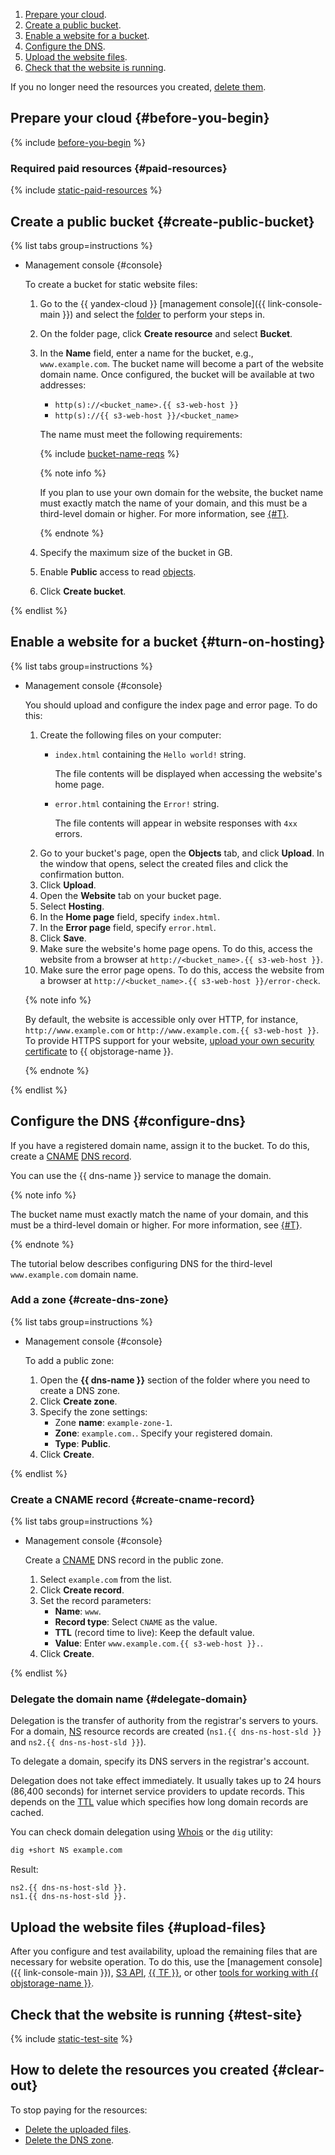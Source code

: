 1. [Prepare your cloud](#before-you-begin).
1. [Create a public bucket](#create-public-bucket).
1. [Enable a website for a bucket](#turn-on-hosting).
1. [Configure the DNS](#configure-dns).
1. [Upload the website files](#upload-files).
1. [Check that the website is running](#test-site).

If you no longer need the resources you created, [delete them](#clear-out).

## Prepare your cloud {#before-you-begin}

{% include [before-you-begin](../_tutorials_includes/before-you-begin.md) %}

### Required paid resources {#paid-resources}

{% include [static-paid-resources](../_tutorials_includes/static-paid-resources.md) %}

## Create a public bucket {#create-public-bucket}

{% list tabs group=instructions %}

- Management console {#console}

   To create a bucket for static website files:
   1. Go to the {{ yandex-cloud }} [management console]({{ link-console-main }}) and select the [folder](../../resource-manager/concepts/resources-hierarchy.md#folder) to perform your steps in.
   1. On the folder page, click **Create resource** and select **Bucket**.
   1. In the **Name** field, enter a name for the bucket, e.g., `www.example.com`. The bucket name will become a part of the website domain name. Once configured, the bucket will be available at two addresses:
      * `http(s)://<bucket_name>.{{ s3-web-host }}`
      * `http(s)://{{ s3-web-host }}/<bucket_name>`

      The name must meet the following requirements:

      {% include [bucket-name-reqs](../../_includes/bucket-name-reqs.md) %}

      {% note info %}

      If you plan to use your own domain for the website, the bucket name must exactly match the name of your domain, and this must be a third-level domain or higher. For more information, see [{#T}](../../storage/operations/hosting/own-domain.md).

      {% endnote %}

   1. Specify the maximum size of the bucket in GB.
   1. Enable **Public** access to read [objects](../../storage/concepts/object.md).
   1. Click **Create bucket**.

{% endlist %}

## Enable a website for a bucket {#turn-on-hosting}

{% list tabs group=instructions %}

- Management console {#console}

   You should upload and configure the index page and error page. To do this:
   1. Create the following files on your computer:
      * `index.html` containing the `Hello world!` string.

         The file contents will be displayed when accessing the website's home page.
      * `error.html` containing the `Error!` string.

         The file contents will appear in website responses with `4xx` errors.
   1. Go to your bucket's page, open the **Objects** tab, and click **Upload**. In the window that opens, select the created files and click the confirmation button.
   1. Click **Upload**.
   1. Open the **Website** tab on your bucket page.
   1. Select **Hosting**.
   1. In the **Home page** field, specify `index.html`.
   1. In the **Error page** field, specify `error.html`.
   1. Click **Save**.
   1. Make sure the website's home page opens. To do this, access the website from a browser at `http://<bucket_name>.{{ s3-web-host }}`.
   1. Make sure the error page opens. To do this, access the website from a browser at `http://<bucket_name>.{{ s3-web-host }}/error-check`.

   {% note info %}

   By default, the website is accessible only over HTTP, for instance, `http://www.example.com` or `http://www.example.com.{{ s3-web-host }}`. To provide HTTPS support for your website, [upload your own security certificate](../../storage/operations/hosting/certificate.md) to {{ objstorage-name }}.

   {% endnote %}

{% endlist %}

## Configure the DNS {#configure-dns}

If you have a registered domain name, assign it to the bucket. To do this, create a [CNAME](../../dns/concepts/resource-record.md) [DNS record](../../dns/concepts/resource-record.md#cname).

You can use the {{ dns-name }} service to manage the domain.

{% note info %}

The bucket name must exactly match the name of your domain, and this must be a third-level domain or higher. For more information, see [{#T}](../../storage/operations/hosting/own-domain.md).

{% endnote %}

The tutorial below describes configuring DNS for the third-level `www.example.com` domain name.

### Add a zone {#create-dns-zone}

{% list tabs group=instructions %}

- Management console {#console}

   To add a public zone:
   1. Open the **{{ dns-name }}** section of the folder where you need to create a DNS zone.
   1. Click **Create zone**.
   1. Specify the zone settings:
      * Zone **name**: `example-zone-1`.
      * **Zone**: `example.com.`. Specify your registered domain.
      * **Type**: **Public**.
   1. Click **Create**.

{% endlist %}

### Create a CNAME record {#create-cname-record}

{% list tabs group=instructions %}

- Management console {#console}

   Create a [CNAME](../../dns/concepts/resource-record.md#cname) DNS record in the public zone.
   1. Select `example.com` from the list.
   1. Click **Create record**.
   1. Set the record parameters:
      * **Name**: `www`.
      * **Record type**: Select `CNAME` as the value.
      * **TTL** (record time to live): Keep the default value.
      * **Value**: Enter `www.example.com.{{ s3-web-host }}.`.
   1. Click **Create**.

{% endlist %}

### Delegate the domain name {#delegate-domain}

Delegation is the transfer of authority from the registrar's servers to yours. For a domain, [NS](../../dns/concepts/resource-record.md#ns) resource records are created (`ns1.{{ dns-ns-host-sld }}` and `ns2.{{ dns-ns-host-sld }}`).

To delegate a domain, specify its DNS servers in the registrar's account.

Delegation does not take effect immediately. It usually takes up to 24 hours (86,400 seconds) for internet service providers to update records. This depends on the [TTL](https://en.wikipedia.org/wiki/Time_to_live) value which specifies how long domain records are cached.

You can check domain delegation using [Whois](https://www.reg.com/whois/check_site) or the `dig` utility:

```bash
dig +short NS example.com
```

Result:

```text
ns2.{{ dns-ns-host-sld }}.
ns1.{{ dns-ns-host-sld }}.
```

## Upload the website files {#upload-files}

After you configure and test availability, upload the remaining files that are necessary for website operation. To do this, use the [management console]({{ link-console-main }}), [S3 API](../../storage/s3/api-ref/object/upload.md), [{{ TF }}](../../tutorials/infrastructure-management/terraform-quickstart.md), or other [tools for working with {{ objstorage-name }}](../../storage/tools/).

## Check that the website is running {#test-site}

{% include [static-test-site](../_tutorials_includes/static-test-site.md) %}

## How to delete the resources you created {#clear-out}

To stop paying for the resources:
* [Delete the uploaded files](../../storage/operations/objects/delete.md).
* [Delete the DNS zone](../../dns/operations/zone-delete.md).